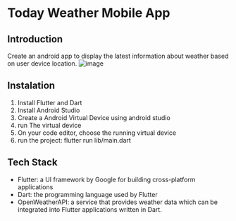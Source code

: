 # Today Weather Mobile App
## Introduction
Create an android app to display the latest information about weather based on user device location.
![image](https://github.com/Alvin-Saputra/Today-Weather-App/assets/145079710/91e9fb75-5c31-41cb-8f77-3da2677e2d33)

## Instalation
1. Install Flutter and Dart
2. Install Android Studio
3. Create a Android Virtual Device using android studio
4. run The virtual device
5. On your code editor, choose the running virtual device
6. run the project: flutter run lib/main.dart

## Tech Stack
- Flutter: a UI framework by Google for building cross-platform applications
- Dart: the programming language used by Flutter
- OpenWeatherAPI: a service that provides weather data which can be integrated into Flutter applications written in Dart.
